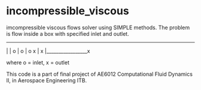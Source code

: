 # incompressible_viscous
imcompressible viscous flows solver using SIMPLE methods. The problem is flow inside a box with specified inlet and outlet.

 -----------------
|                 |
o                 |
o                 |
o                 x
|                 x
|_________________x

where o = inlet, x = outlet

This code is a part of final project of AE6012 Computational Fluid Dynamics II, in Aerospace Engineering ITB. 
